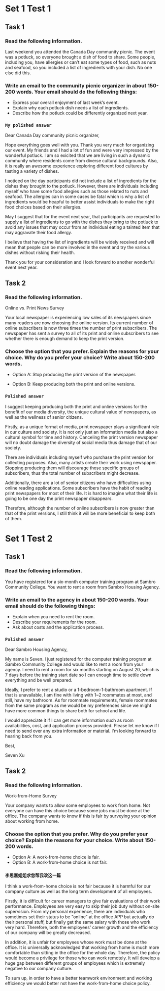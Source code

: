 # Set 1 Test 1
## Task 1

### Read the following information.

Last weekend you attended the Canada Day community picnic. The event was a potluck, so everyone brought a dish of food to share. Some people, including you, have allergies or can’t eat some types of food, such as nuts and seafood, so you included a list of ingredients with your dish. No one else did this.

### Write an email to the community picnic organizer in about 150-200 words. Your email should do the following things:

- Express your overall enjoyment of last week’s event.
- Explain why each potluck dish needs a list of ingredients.
- Describe how the potluck could be differently organized next year.

### `My polished answer`

Dear Canada Day community picnic organizer,

Hope everything goes well with you. Thank you very much for organizing our event. My friends and I had a lot of fun and were very impressed by the wonderful potluck. I am so exicited that we are living in such a dynamic community where residents come from diverse cultural backgrounds. Also, it is really an awesome experience exploring different food cultures by tasting a variety of dishes.

I noticed on the day participants did not include a list of ingredients for the dishes they brought to the potluck. However, there are individuals including myself who have some food allegies such as those related to nuts and seafood. The allergies can in some cases be fatal which is why a list of ingredients would be heapful to better assist individuals to make the right food choices based on their allergies.

May I suggest that for the event next year, that participants are requested to supply a list of ingredients to go with the dishes they bring to the potluck to avoid any issues that may occur from an individual eating a tainted item that may aggravate their food allergy.

I believe that having the list of ingredients will be widely received and will mean that people can be more involved in the event and try the various dishes without risking their health.

Thank you for your consideration and I look forward to another wonderful event next year.

## Task 2

### Read the following information.

Online vs. Print News Survey

Your local newspaper is experiencing low sales of its newspapers since many readers are now choosing the online version. Its current number of online subscribers is now three times the number of print subscribers. The newspaper has sent a survey to all of its print and online subscribers to see whether there is enough demand to keep the print version.

### Choose the option that you prefer. Explain the reasons for your choice. Why do you prefer your choice? Write about 150-200 words.

- Option A: Stop producing the print version of the newspaper.

- Option B: Keep producing both the print and online versions.

### `Polished answer`

I suggest keeping producing both the print and online versions for the benefit of our media diversity, the unique cultural value of newspapers, as well as the wellness of senior citizens.

Firstly, as a unique format of media, print newspaper plays a significant role in our culture and society. It is not only just an information media but also a cultural symbol for time and history. Canceling the print version newspaper will no doubt damage the diversity of social media thus damage that of our society.

There are individuals including myself who purchase the print version for collecting purposes. Also, many artists create their work using newspaper. Stopping producing them will discourage those specific groups of subscribers, thus the total number of subscribers might decrease.

Additionally, there are a lot of senior citizens who have difficulties using online reading applications. Some subscribers have the habit of reading print newspapers for most of their life. It is hard to imagine what their life is going to be one day the print newspaper disappears. 

Therefore, although the number of online subscribers is now greater than that of the print versions, I still think it will be more beneficial to keep both of them.


# Set 1 Test 2

## Task 1

### Read the following information.
You have registered for a six-month computer training program at Sambro Community College. You want to rent a room from Sambro Housing Agency.
### Write an email to the agency in about 150-200 words. Your email should do the following things:
- Explain when you need to rent the room.
- Describe your requirements for the room.
- Ask about costs and the application process.

### `Polished answer`
Dear Sambro Housing Agency,

My name is Seven. I just registered for the computer training program at Sambro Community College and would like to rent a room from your agency. I need to rent a room for six months starting on August 20, which is 7 days before the training start date so I can enough time to settle down everything and be well prepared.

Ideally, I prefer to rent a studio or a 1-bedroom-1-bathroom apartment. If that is unavailable, I am fine with living with 1~2 roommates at most, and still, have my bathroom. As for roommate requirements, female roommates from the same program as me would be my preferences since we might have more common things to share both for school and life.

I would appreciate it if I can get more information such as room availabilities, cost, and application process provided. Please let me know if I need to send over any extra information or material. I'm looking forward to hearing back from you.

Best,

Seven Xu

## Task 2

### Read the following information.
Work-from-Home Survey

Your company wants to allow some employees to work from home. Not everyone can have this choice because some jobs must be done at the office. The company wants to know if this is fair by surveying your opinion about working from home.

### Choose the option that you prefer. Why do you prefer your choice? Explain the reasons for your choice. Write about 150-200 words.
- Option A: A work-from-home choice is fair.
- Option B: A work-from-home choice is not fair.

### `李思嘉姐姐求您帮我改这一篇`
I think a work-from-home choice is not fair because it is harmful for our company culture as well as the long term development of all employees. 

Firstly, it is difficult for career managers to give fair evaluations of their work performance. Employees are very easy to skip their job duty without on-site supervision. From my personal experience, there are individuals who sometimes set their status to be "online" at the office APP but actually do their personal stuff, but finally get the same salary with those who work very hard. Therefore, both the employees' career growth and the efficiency of our company will be greatly decreased.

In addition, it is unfair for employees whose work must be done at the office. It is universally acknowledged that working from home is much more comfortable than sitting in the office for the whole day. Therefore, the policy would become a privilege for those who can work remotely. It will develop a huge gap between different groups of employees which is extremely negative to our company culture.

To sum up, in order to have a better teamwork environment and working efficiency we would better not have the work-from-home choice policy.
